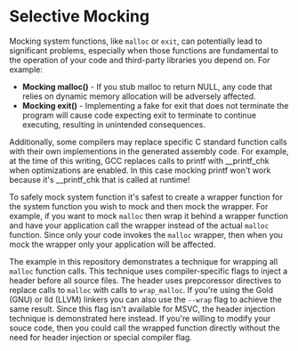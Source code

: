 # Selective Mocking

Mocking system functions, like `malloc` or `exit`, can potentially lead to significant problems, especially when those functions are fundamental to the operation of your code and third-party libraries you depend on.
For example:

* **Mocking malloc()** - If you stub malloc to return NULL, any code that relies on dynamic memory allocation will be adversely affected.
* **Mocking exit()** - Implementing a fake for exit that does not terminate the program will cause code expecting exit to terminate to continue executing, resulting in unintended consequences.

Additionally, some compilers may replace specific C standard function calls with their own implementions in the generated assembly code.
For example, at the time of this writing, GCC replaces calls to printf with __printf_chk when optimizations are enabled. In this case mocking printf won't work because it's __printf_chk that is called at runtime!

To safely mock system function it's safest to create a wrapper function for the system function you wish to mock and then mock the wrapper.
For example, if you want to mock `malloc` then wrap it behind a wrapper function and have your application call the wrapper instead of the actual `malloc` function.
Since only your code invokes the `malloc` wrapper, then when you mock the wrapper only your application will be affected.

The example in this repository demonstrates a technique for wrapping all `malloc` function calls.
This technique uses compiler-specific flags to inject a header before all source files.
The header uses prepcoressor directives to replace calls to `malloc` with calls to `wrap_malloc`.
If you're using the Gold (GNU) or lld (LLVM) linkers you can also use the `--wrap` flag to achieve the same result.
Since this flag isn't available for MSVC, the header injection technique is demonstrated here instead.
If you're willing to modify your souce code, then you could call the wrapped function directly without the need for header injection or special compiler flag.
